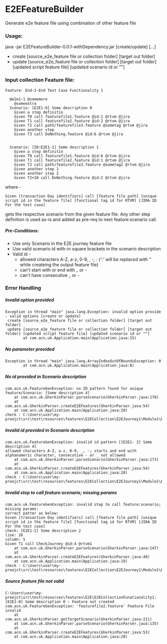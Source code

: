 # E2EFeatureBuilder
Generate e2e feature file using combination of other feature file

### Usage:


java -jar E2EFeatureBuilder-0.0.1-withDependency.jar [create/update] [...]
 

- create [source_e2e_feature file or collection folder] [target out folder]
- update [source_e2e_feature file or collection folder] [target out folder] [updated script feature file] [updated scenario id or ""]

### Input collection Feature file:
```
Feature: End-2-End Test Case Functionality 1

  @e2e1-1 @somemore
    @someextra
  Scenario: [E2E1-0] Some description 0
    Given a step definitin
    Given T0 call featurefile1.feature @id:1 @rtvm @jira
    Given T1 call featurefile2.feature @id:2 @rtvm @jira
    Given T2 call path/featurefile3.feature @sometag @rtvm @jira
    Given another step
    Given T3 call DoNothing.feature @id:6 @rtvm @jira


  Scenario: [ID:E2E1-1] Some description 1
    Given a step definitin
    Given T0 call featurefile1.feature @id:6 @rtvm @jira
    Given T1 call featurefile2.feature @id:1 @rtvm @jira
    Given T2 call path/featurefile3.feature @sometag2 @rtvm @jira
    Given another step 1
    Given another step 2
    Given T2+10 call DoNothing.feature @id:2 @rtvm @jira
```
where - 

    Given [transaction Day identifiers] call [feature file path] [unique script id in the feature file] [functional tag id for RTVM] [JIRA ID For the test case]
    
   gets the respective scenario from the given feature file. Any other step definition is used as-is and added as pre-req to next feature:scenario call.

##### Pre-Conditions:
- Use only Scenario in the E2E journey feature file
- Use valid scenario id with-in square brackets in the scenario description
- Valid id - 
  - allowed characters A-Z, a-z, 0-9, _, -, : (':' will be replaced with '_' while createing the output feature file)
  - can't start with or end with _ or -
  - can't have consecutive _ or -
  
  
  
### Error Handling

##### *Invalid option provided* 

```
Exception in thread "main" java.lang.Exception: invalid option provide - valid options [create or update]
 create [source_e2e_feature file or collection folder] [target out folder]
 update [source_e2e_feature file or collection folder] [target out folder] [updated script feature file] [updated scenario id or ""]
        at com.acn.uk.Application.main(Application.java:15)
```

##### *No parameter provided*
```
Exception in thread "main" java.lang.ArrayIndexOutOfBoundsException: 0
        at com.acn.uk.Application.main(Application.java:8)
```

##### *No id provided in Scenario description* 

```
com.acn.uk.FeatureGenException: no ID pattern found for unique feature/Scenario: [Some description 4]
	at com.acn.uk.GherkinParser.parseScenario(GherkinParser.java:178)
	at com.acn.uk.GherkinParser.createE2EFeatures(GherkinParser.java:54)
	at com.acn.uk.Application.main(Application.java:20)
check : C:\Users\user\my-proejct\src\test\resources\features\E2ECollection\E2EJourney1\Module1\E2ECollectionFunctionality1.feature
```

##### *Invalid id provided in Scenario description* 
```
com.acn.uk.FeatureGenException: invalid id pattern [[E2E1- 3] Some description 4]
allowed characters A-Z, a-z, 0-9, _, -; starts and end with alphanumeric character, consecutive - or _ not allowed
	at com.acn.uk.GherkinParser.parseScenario(GherkinParser.java:173)
	at com.acn.uk.GherkinParser.createE2EFeatures(GherkinParser.java:54)
	at com.acn.uk.Application.main(Application.java:20)
check : C:\Users\user\my-proejct\src\test\resources\features\E2ECollection\E2EJourney1\Module1\E2ECollectionFunctionality1.feature
```

##### *Invalid step to call feature:scenario; missing params* 
```
com.acn.uk.FeatureGenException: invalid step to call feature:scenario; missing params:
correct patter as below:
Given [transaction Day identifiers] call [feature file path] [unique script id in the feature file] [functional tag id for RTVM] [JIRA ID For the test case]
check: [E2E1-2] Some description 2
line: 26
column: 5
Given T1 call CheckJourney @id:4 @rtvm1
	at com.acn.uk.GherkinParser.parseScenario(GherkinParser.java:147)
	at com.acn.uk.GherkinParser.createE2EFeatures(GherkinParser.java:49)
	at com.acn.uk.Application.main(Application.java:19)
check : C:\Users\user\my-proejct\src\test\resources\features\E2ECollection\E2EJourney1\Module1\E2ECollectionFunctionality1.feature
```

##### *Source feature file not valid* 
```
C:\Users\user\my-proejct\src\test\resources\features\E2E\E2ECollectionFunationality1:[E2E1-0] Some description 0 : Feature not created
com.acn.uk.FeatureGenException: 'featurefile2.feature' Feature File invalid
	at com.acn.uk.GherkinParser.getTargetScenario(GherkinParser.java:211)
	at com.acn.uk.GherkinParser.parseScenario(GherkinParser.java:135)
	at com.acn.uk.GherkinParser.createE2EFeatures(GherkinParser.java:53)
	at com.acn.uk.Application.main(Application.java:20)
```
